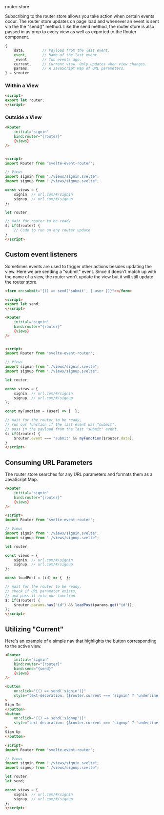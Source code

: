 <title>Router Store</title>
<id>router-store</id>

Subscribing to the router store allows you take action when certain events occur. The router store updates on page load and whenever an event is sent via the the "send()" method. Like the send method, the router store is also passed in as prop to every view as well as exported to the Router component.

```javascript
{
    data,        // Payload from the last event.
    event,       // Name of the last event.
    _event,      // Two events ago.
    current,     // Current view. Only updates when view changes.
    params,      // A JavaScript Map of URL parameters.
} = $router
```

### Within a View
```html
<script>
export let router;
</script>
```

### Outside a View
```html
<Router
    initial="signin"
    bind:router="{router}"
    {views}
/>


<script>
import Router from "svelte-event-router";

// Views
import signin from "./views/signin.svelte";
import signup from "./views/signup.svelte";

const views = { 
    signin, // url.com/#/signin                      
    signup, // url.com/#/signup                        
};

let router;

// Wait for router to be ready
$: if($router) {
    // Code to run on any router update
}
</script>
```

## Custom event listeners
Sometimes events are used to trigger other actions besides updating the view. Here we are sending a "submit" event. Since it doesn't match up with the name of a view, the router won't update the view but it will still update the router store.

```html
<form on:submit="{() => send('submit', { user })}"></form>

<script>
export let send;
</script>
```
```html
<Router
    initial="signin"
    bind:router="{router}"
    {views}
/>


<script>
import Router from "svelte-event-router";

// Views
import signin from "./views/signin.svelte";
import signup from "./views/signup.svelte";

let router;

const views = { 
    signin, // url.com/#/signin                      
    signup, // url.com/#/signup                        
};

const myFunction = (user) => {  };

// Wait for the router to be ready,
// run our function if the last event was "submit",
// pass in the payload from the last "submit" event.
$: if($router) {
    $router.event === "submit" && myFunction($router.data);
}
</script>
```

## Consuming URL Parameters
The router store searches for any URL parameters and formats them as a JavaScript Map.
```html
<Router
    initial="signin"
    bind:router="{router}"
    {views}
/>

<script>
import Router from "svelte-event-router";

// Views
import signin from "./views/signin.svelte";
import signup from "./views/signup.svelte";

let router;

const views = { 
    signin, // url.com/#/signin                      
    signup, // url.com/#/signup                        
};

const loadPost = (id) => {  };

// Wait for the router to be ready,
// check if URL parameter exists,
// and pass it into our function.
$: if($router) {
    $router.params.has("id") && loadPost(params.get("id"));
};
</script>
```

## Utilizing "Current"
Here's an example of a simple nav that highlights the button corresponding to the active view.
```html
<Router
    initial="signin"
    bind:router="{router}"
    bind:send="{send}"
    {views}
/>

<button
    on:click="{() => send('signin')}"
    style="text-decoration: {$router.current === 'signin' ? 'underline' : 'none'}"
>
Sign In
</button>
<button
    on:click="{() => send('signup')}"
    style="text-decoration: {$router.current === 'signup' ? 'underline' : 'none'}"
>   
Sign Up
</button>

<script>
import Router from "svelte-event-router";

// Views
import signin from "./views/signin.svelte";
import signup from "./views/signup.svelte";

let router;
let send;

const views = { 
    signin, // url.com/#/signin                      
    signup, // url.com/#/signup                        
};
</script>
```